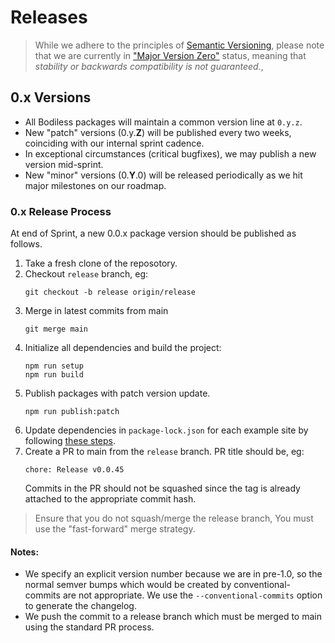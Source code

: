 # Releases

> While we adhere to the principles of
[Semantic Versioning](https://semver.org/), please note that we are currently in
["Major Version Zero"](https://semver.org/#spec-item-4) status, meaning that
*stability or backwards compatibility is not guaranteed.*,

## 0.x Versions

- All Bodiless packages will maintain a common version line at `0.y.z`.
- New "patch" versions (0.y.**Z**) will be published every two weeks, coinciding
  with our internal sprint cadence.
- In exceptional circumstances (critical bugfixes), we may publish a new version
  mid-sprint.
- New "minor" versions (0.**Y**.0) will be released periodically as we hit major
  milestones on our roadmap.

### 0.x Release Process

At end of Sprint, a new 0.0.x package version should be published as follows.

1. Take a fresh clone of the reposotory.
1. Checkout ```release``` branch, eg:
   ```
   git checkout -b release origin/release
   ```
1. Merge in latest commits from main
   ```
   git merge main
   ```
1. Initialize all dependencies and build the project:
   ```
   npm run setup
   npm run build
   ```
1. Publish packages with patch version update.
   ```
   npm run publish:patch
   ```
1. Update dependencies in `package-lock.json` for each example site by following [these steps](../Release/UpdatePackages?id=updating-example-sites39-package-lockjson).
1. Create a PR to main from the ```release``` branch.  PR title should be, eg:
   ```
   chore: Release v0.0.45
   ```
    Commits in the PR should not be squashed since the tag is already attached to the appropriate commit hash.

> Ensure that you do not squash/merge the release branch, You must use the
   "fast-forward" merge strategy.

#### Notes:
- We specify an explicit version number because we are in pre-1.0, so the
  normal semver bumps which would be created by conventional-commits are not
  appropriate. We use the `--conventional-commits` option to generate the
  changelog.
- We push the commit to a release branch which must be merged to main using
  the standard PR process.
